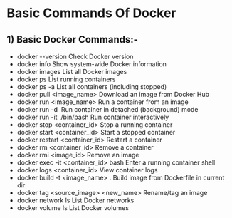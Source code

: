 # Basic Commands Of Docker
## 1) Basic Docker Commands:-
* docker --version	     Check Docker version
* docker info	           Show system-wide Docker information
* docker images	         List all Docker images
* docker ps	             List running containers
* docker ps -a	         List all containers (including stopped)
* docker pull <image_name>	    Download an image from Docker Hub
* docker run <image_name>	      Run a container from an image
* docker run -d <image>	        Run container in detached (background) mode
* docker run -it <image> /bin/bash	   Run container interactively
* docker stop <container_id>	         Stop a running container
* docker start <container_id>	         Start a stopped container
* docker restart <container_id>	       Restart a container
* docker rm <container_id>	           Remove a container
* docker rmi <image_id>	               Remove an image
* docker exec -it <container_id>       bash	Enter a running container shell
* docker logs <container_id>	         View container logs
* docker build -t <image_name> .	     Build image from Dockerfile in current dir
* docker tag <source_image> <new_name>	   Rename/tag an image
* docker network ls	       List Docker networks
* docker volume ls	       List Docker volumes

